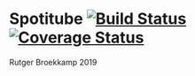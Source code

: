 # Spotitube  [![Build Status](https://travis-ci.com/RutgerBr/spotitube.svg?branch=master)](https://travis-ci.com/RutgerBr/spotitube) [![Coverage Status](https://coveralls.io/repos/github/RutgerBr/spotitube/badge.svg?branch=master)](https://coveralls.io/github/RutgerBr/spotitube?branch=master)


Rutger Broekkamp 2019
